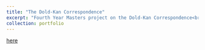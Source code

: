 ```yaml
---
title: "The Dold-Kan Correspondence"
excerpt: "Fourth Year Masters project on the Dold-Kan Correspondence<br/><img src='/images/UOS loho.jpg'>"
collection: portfolio
---
```

<a href="files/Hughes180188509.pdf.pdf" class="image fit"> here </a>

